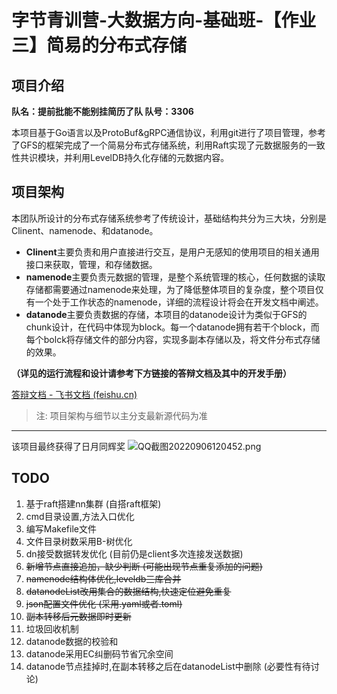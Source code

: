 # 字节青训营-大数据方向-基础班-【作业三】简易的分布式存储

## 项目介绍

**队名：提前批能不能别挂简历了队  队号：3306**

本项目基于Go语言以及ProtoBuf&gRPC通信协议，利用git进行了项目管理，参考了GFS的框架完成了一个简易分布式存储系统，利用Raft实现了元数据服务的一致性共识模块，并利用LevelDB持久化存储的元数据内容。

## 项目架构

本团队所设计的分布式存储系统参考了传统设计，基础结构共分为三大块，分别是Clinent、namenode、和datanode。

- **Clinent**主要负责和用户直接进行交互，是用户无感知的使用项目的相关通用接口来获取，管理，和存储数据。
- **namenode**主要负责元数据的管理，是整个系统管理的核心，任何数据的读取存储都需要通过namenode来处理，为了降低整体项目的复杂度，整个项目仅有一个处于工作状态的namenode，详细的流程设计将会在开发文档中阐述。
- **datanode**主要负责数据的存储，本项目的datanode设计为类似于GFS的chunk设计，在代码中体现为block。每一个datanode拥有若干个block，而每个bolck将存储文件的部分内容，实现多副本存储以及，将文件分布式存储的效果。

**（详见的运行流程和设计请参考下方链接的答辩文档及其中的开发手册）**

[答辩文档 - 飞书文档 (feishu.cn)](https://bqn8fhqijw.feishu.cn/docx/doxcnAajUj9AdPhzgYUsRQd1Wnd)
> 注: 项目架构与细节以主分支最新源代码为准
---
该项目最终获得了日月同辉奖
![QQ截图20220906120452.png](http://tva1.sinaimg.cn/large/005Uj3w8ly1h5wr9wu2hyj30v7011q3n.jpg)

## TODO
1. 基于raft搭建nn集群 (自搭raft框架)
2. cmd目录设置,方法入口优化
3. 编写Makefile文件
4. 文件目录树数采用B-树优化
5. dn接受数据转发优化 (目前仍是client多次连接发送数据)
6. ~~新增节点直接追加，缺少判断 (可能出现节点重复添加的问题)~~
7. ~~namenode结构体优化,leveldb三库合并~~
8. ~~datanodeList改用集合的数据结构,快速定位避免重复~~
9. ~~json配置文件优化 (采用.yaml或者.toml)~~
10. ~~副本转移后元数据即时更新~~
11. 垃圾回收机制
12. datanode数据的校验和
13. datanode采用EC纠删码节省冗余空间
14. datanode节点挂掉时,在副本转移之后在datanodeList中删除 (必要性有待讨论)
